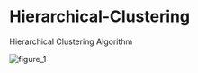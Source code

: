 # Hierarchical-Clustering
Hierarchical Clustering Algorithm

![figure_1](https://user-images.githubusercontent.com/6691373/28893932-7ab70f58-77d3-11e7-81a9-4d6318c58e46.png)
